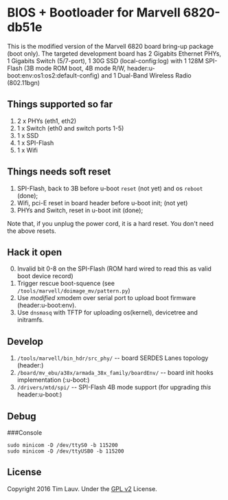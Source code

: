 BIOS + Bootloader for Marvell 6820-db51e
========================================
This is the modified version of the Marvell 6820 board bring-up package (boot only). The targeted development board has 2 Gigabits Ethernet PHYs, 1 Gigabits Switch (5/7-port), 1 30G SSD (local-config:log) with 1 128M SPI-Flash (3B mode ROM boot, 4B mode R/W, header:u-boot:env:os1:os2:default-config) and 1 Dual-Band Wireless Radio (802.11bgn)

Things supported so far
-----------------------
1. 2 x PHYs (eth1, eth2)
2. 1 x Switch (eth0 and switch ports 1-5)
3. 1 x SSD
4. 1 x SPI-Flash
5. 1 x Wifi

Things needs soft reset
-----------------------
1. SPI-Flash, back to 3B before u-boot `reset` (not yet) and os `reboot` (done);
2. Wifi, pci-E reset in board header before u-boot init; (not yet)
3. PHYs and Switch, reset in u-boot init (done);

Note that, if you unplug the power cord, it is a hard reset. You don't need the above resets.

Hack it open
------------
0. Invalid bit 0-8 on the SPI-Flash (ROM hard wired to read this as valid boot device record)
1. Trigger rescue boot-squence (see `/tools/marvell/doimage_mv/pattern.py`)
2. Use *modified* xmodem over serial port to upload boot firmware (header:u-boot:env).
3. Use `dnsmasq` with TFTP for uploading os(kernel), devicetree and initramfs.

Develop
-------
1. `/tools/marvell/bin_hdr/src_phy/` -- board SERDES Lanes topology (header:)
2. `/board/mv_ebu/a38x/armada_38x_family/boardEnv/` -- board init hooks implementation (:u-boot:)
3. `/drivers/mtd/spi/` -- SPI-Flash 4B mode support (for upgrading *this* header:u-boot:) 

Debug
-----
###Console 
```
sudo minicom -D /dev/ttyS0 -b 115200
sudo minicom -D /dev/ttyUSB0 -b 115200
```

License
-------
Copyright 2016 Tim Lauv. 
Under the [GPL v2](https://opensource.org/licenses/GPL-2.0) License.
